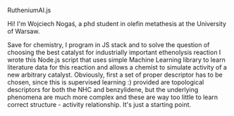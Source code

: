 RutheniumAI.js

Hi! I'm Wojciech Nogaś, a phd student in olefin metathesis at the University of Warsaw.

Save for chemistry, I program in JS stack and to solve the question of choosing the best catalyst for industrially important ethenolysis reaction I wrote this Node.js script that uses simple Machine Learning library to learn literature data for this reaction and allows a chemist to simulate activity of a new arbitrary catalyst. Obviously, first a set of proper descriptor has to be chosen, since this is supervised learning :) provided are topological descriptors for both the NHC and benzylidene, but the underlying phenomena are much more complex and these are way too little to learn correct structure - activity relationship. It's just a starting point.
